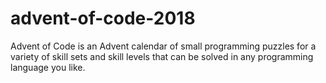 # advent-of-code-2018
Advent of Code is an Advent calendar of small programming puzzles for a variety of skill sets and skill levels that can be solved in any programming language you like.
